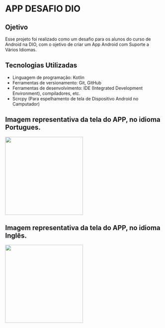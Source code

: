 # APP DESAFIO DIO

## Ojetivo

Esse projeto foi realizado como um desafio para os alunos do curso de Android na DIO, com o ojetivo de criar um App Android com Suporte a Vários Idiomas.

## Tecnologias Utilizadas
- Linguagem de programação: Kotlin
- Ferramentas de versionamento: Git, GitHub
- Ferramentas de desenvolvimento: IDE (Integrated Development Environment), compiladores, etc.
- Scrcpy (Para espelhamento de tela de Dispositivo Android no Camputador)
  
## Imagem representativa da tela do APP, no idioma Portugues.
<img src = "https://github.com/siqueirago/meu-primeiro-app-dio/assets/152822615/d24f8bf1-26ba-47e7-898c-7e237b6b2b62.png" width="250">

## Imagem representativa da tela do APP, no idioma Inglês.
<img src = "https://github.com/siqueirago/meu-primeiro-app-dio/assets/152822615/3afd042b-fc7a-4b67-91d0-73b593bea732.png" width="250">
